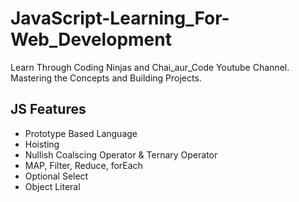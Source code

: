 # JavaScript-Learning_For-Web_Development

Learn Through Coding Ninjas and Chai_aur_Code Youtube Channel. Mastering the Concepts and Building Projects.

## JS Features

- Prototype Based Language
- Hoisting
- Nullish Coalscing Operator & Ternary Operator
- MAP, Filter, Reduce, forEach
- Optional Select
- Object Literal

